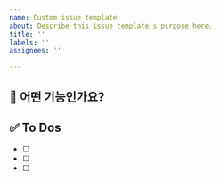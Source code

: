 ```yaml
---
name: Custom issue template
about: Describe this issue template's purpose here.
title: ''
labels: ''
assignees: ''

---
```


<!-- 제목은 [ 컴포넌트명 ] 내용 으로 작성합니다  -->
<!-- ex) [ Profile ] 메인 뷰 구현 -->
<!-- 대괄호 안에 띄어쓰기 있어용!!!!!!!! -->

## 💚 어떤 기능인가요?

## ✅ To Dos

- [ ]
- [ ]
- [ ]
